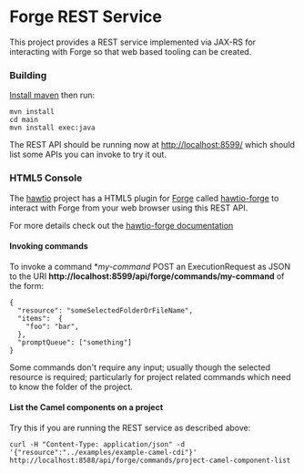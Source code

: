 # Forge REST Service

This project provides a REST service implemented via JAX-RS for interacting with Forge so that web based tooling can be created.

### Building

[Install maven](http://maven.apache.org/download.cgi) then run:

    mvn install
    cd main
    mvn install exec:java

The REST API should be running now at [http://localhost:8599/](http://localhost:8599/) which should list some APIs you can invoke to try it out.


### HTML5 Console

The [hawtio](http://hawt.io) project has a HTML5 plugin for [Forge](http://forge.jboss.org/) called [hawtio-forge](https://github.com/hawtio/hawtio-forge) to interact with Forge from your web browser using this REST API.

For more details check out the [hawtio-forge documentation](https://github.com/hawtio/hawtio-forge/blob/master/ReadMe.md)

#### Invoking commands

To invoke a command **my-command* POST an ExecutionRequest as JSON to the URI **http://localhost:8599/api/forge/commands/my-command** of the form:

```
{
  "resource": "someSelectedFolderOrFileName",
  "items":  {
    "foo": "bar",
  },
  "promptQueue": ["something"]
}
```

Some commands don't require any input; usually though the selected resource is required; particularly for project related commands which need to know the folder of the project.

#### List the Camel components on a project

Try this if you are running the REST service as described above:

    curl -H "Content-Type: application/json" -d '{"resource":"../examples/example-camel-cdi"}' http://localhost:8588/api/forge/commands/project-camel-component-list


